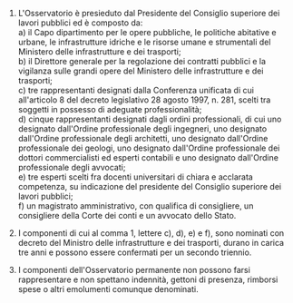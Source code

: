 1. L'Osservatorio è presieduto dal Presidente del Consiglio superiore dei lavori pubblici ed è composto da:<br>a) il Capo dipartimento per le opere pubbliche, le politiche abitative e urbane, le infrastrutture idriche e le risorse umane e strumentali del Ministero delle infrastrutture e dei trasporti;<br>b) il Direttore generale per la regolazione dei contratti pubblici e la vigilanza sulle grandi opere del Ministero delle infrastrutture e dei trasporti;<br>c) tre rappresentanti designati dalla Conferenza unificata di cui all'articolo 8 del decreto legislativo 28 agosto 1997, n. 281, scelti tra soggetti in possesso di adeguate professionalità;<br>d) cinque rappresentanti designati dagli ordini professionali, di cui uno designato dall'Ordine professionale degli ingegneri, uno designato dall'Ordine professionale degli architetti, uno designato dall'Ordine professionale dei geologi, uno designato dall'Ordine professionale dei dottori commercialisti ed esperti contabili e uno designato dall'Ordine professionale degli avvocati;<br>e) tre esperti scelti fra docenti universitari di chiara e acclarata competenza, su indicazione del presidente del Consiglio superiore dei lavori pubblici;<br>f) un magistrato amministrativo, con qualifica di consigliere, un consigliere della Corte dei conti e un avvocato dello Stato.

2. I componenti di cui al comma 1, lettere c), d), e) e f), sono nominati con decreto del Ministro delle infrastrutture e dei trasporti, durano in carica tre anni e possono essere confermati per un secondo triennio.

3. I componenti dell'Osservatorio permanente non possono farsi rappresentare e non spettano indennità, gettoni di presenza, rimborsi spese o altri emolumenti comunque denominati.